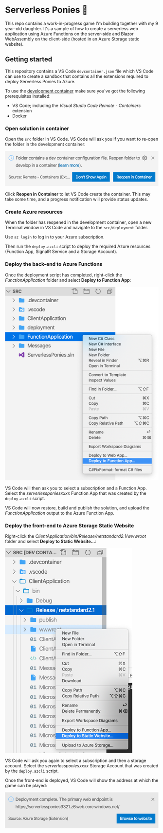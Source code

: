# Serverless Ponies 🐴

This repo contains a work-in-progress game I'm building together with my 9 year-old daughter. It's a sample of how to create a serverless web application using Azure Functions on the server-side and Blazor WebAssembly on the client-side (hosted in an Azure Storage static website).



## Getting started

This repository contains a VS Code `devcontainer.json` file which VS Code can use to create a sandbox that contains all the extensions required to deploy Serverless Ponies to Azure. 

To use the [development container](https://code.visualstudio.com/docs/remote/containers) make sure you've got the following prerequisites installed:

- VS Code; including the *Visual Studio Code Remote - Containers* extension
- Docker

### Open solution in container

Open the `src` folder in VS Code. VS Code will ask you if you want to re-open the folder in the development container:

![Reopen in Container](img/devcontainer.png)

Click **Reopen in Container** to let VS Code create the container. This may take some time, and a progress notification will provide status updates.

### Create Azure resources

When the folder has reopened in the development container, open a new Terminal window in VS Code and navigate to the `src/deployment` folder.

Use `az login` to log in to your Azure subscription.

Then run the `deploy.azcli` script to deploy the required Azure resources (Function App, SignalR Service and a Storage Account).

### Deploy the back-end to Azure Functions

Once the deployment script has completed, right-click the *FunctionApplication* folder and select **Deploy to Function App**:

![Deploy to Function App](img/deploy-function.png)

VS Code will then ask you to select a subscription and a Function App. Select the *serverlessponiesxxxx* Function App that was created by the `deploy.azcli` script.

VS Code will now restore, build and publish the solution, and upload the *FunctionApplication* output to the Azure Function App.

### Deploy the front-end to Azure Storage Static Website

Right-click the *ClientApplication/bin/Release/netstandard2.1/wwwroot* folder and select **Deploy to Static Website...**:

![Deploy to Static Website](img/deploy-web.png)

VS Code will ask you again to select a subscription and then a storage account. Select the *serverlessponiesxxxx* Storage Account that was created by the `deploy.azcli` script.

Once the front-end is deployed, VS Code will show the address at which the game can be played:

![](img/browse.png)


